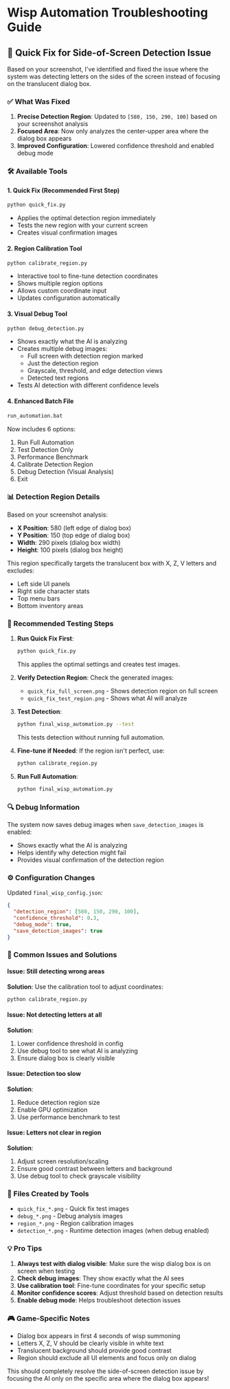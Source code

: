 # Wisp Automation Troubleshooting Guide

## 🔧 Quick Fix for Side-of-Screen Detection Issue

Based on your screenshot, I've identified and fixed the issue where the system was detecting letters on the sides of the screen instead of focusing on the translucent dialog box.

### ✅ What Was Fixed

1. **Precise Detection Region**: Updated to `[580, 150, 290, 100]` based on your screenshot analysis
2. **Focused Area**: Now only analyzes the center-upper area where the dialog box appears
3. **Improved Configuration**: Lowered confidence threshold and enabled debug mode

### 🛠 Available Tools

#### 1. Quick Fix (Recommended First Step)
```bash
python quick_fix.py
```
- Applies the optimal detection region immediately
- Tests the new region with your current screen
- Creates visual confirmation images

#### 2. Region Calibration Tool
```bash
python calibrate_region.py
```
- Interactive tool to fine-tune detection coordinates
- Shows multiple region options
- Allows custom coordinate input
- Updates configuration automatically

#### 3. Visual Debug Tool
```bash
python debug_detection.py
```
- Shows exactly what the AI is analyzing
- Creates multiple debug images:
  - Full screen with detection region marked
  - Just the detection region
  - Grayscale, threshold, and edge detection views
  - Detected text regions
- Tests AI detection with different confidence levels

#### 4. Enhanced Batch File
```bash
run_automation.bat
```
Now includes 6 options:
1. Run Full Automation
2. Test Detection Only  
3. Performance Benchmark
4. Calibrate Detection Region
5. Debug Detection (Visual Analysis)
6. Exit

### 📊 Detection Region Details

Based on your screenshot analysis:
- **X Position**: 580 (left edge of dialog box)
- **Y Position**: 150 (top edge of dialog box)
- **Width**: 290 pixels (dialog box width)
- **Height**: 100 pixels (dialog box height)

This region specifically targets the translucent box with X, Z, V letters and excludes:
- Left side UI panels
- Right side character stats
- Top menu bars
- Bottom inventory areas

### 🎯 Recommended Testing Steps

1. **Run Quick Fix First**:
   ```bash
   python quick_fix.py
   ```
   This applies the optimal settings and creates test images.

2. **Verify Detection Region**:
   Check the generated images:
   - `quick_fix_full_screen.png` - Shows detection region on full screen
   - `quick_fix_test_region.png` - Shows what AI will analyze

3. **Test Detection**:
   ```bash
   python final_wisp_automation.py --test
   ```
   This tests detection without running full automation.

4. **Fine-tune if Needed**:
   If the region isn't perfect, use:
   ```bash
   python calibrate_region.py
   ```

5. **Run Full Automation**:
   ```bash
   python final_wisp_automation.py
   ```

### 🔍 Debug Information

The system now saves debug images when `save_detection_images` is enabled:
- Shows exactly what the AI is analyzing
- Helps identify why detection might fail
- Provides visual confirmation of the detection region

### ⚙️ Configuration Changes

Updated `final_wisp_config.json`:
```json
{
  "detection_region": [580, 150, 290, 100],
  "confidence_threshold": 0.3,
  "debug_mode": true,
  "save_detection_images": true
}
```

### 🚨 Common Issues and Solutions

#### Issue: Still detecting wrong areas
**Solution**: Use the calibration tool to adjust coordinates:
```bash
python calibrate_region.py
```

#### Issue: Not detecting letters at all
**Solution**: 
1. Lower confidence threshold in config
2. Use debug tool to see what AI is analyzing
3. Ensure dialog box is clearly visible

#### Issue: Detection too slow
**Solution**: 
1. Reduce detection region size
2. Enable GPU optimization
3. Use performance benchmark to test

#### Issue: Letters not clear in region
**Solution**:
1. Adjust screen resolution/scaling
2. Ensure good contrast between letters and background
3. Use debug tool to check grayscale visibility

### 📝 Files Created by Tools

- `quick_fix_*.png` - Quick fix test images
- `debug_*.png` - Debug analysis images  
- `region_*.png` - Region calibration images
- `detection_*.png` - Runtime detection images (when debug enabled)

### 💡 Pro Tips

1. **Always test with dialog visible**: Make sure the wisp dialog box is on screen when testing
2. **Check debug images**: They show exactly what the AI sees
3. **Use calibration tool**: Fine-tune coordinates for your specific setup
4. **Monitor confidence scores**: Adjust threshold based on detection results
5. **Enable debug mode**: Helps troubleshoot detection issues

### 🎮 Game-Specific Notes

- Dialog box appears in first 4 seconds of wisp summoning
- Letters X, Z, V should be clearly visible in white text
- Translucent background should provide good contrast
- Region should exclude all UI elements and focus only on dialog

This should completely resolve the side-of-screen detection issue by focusing the AI only on the specific area where the dialog box appears!